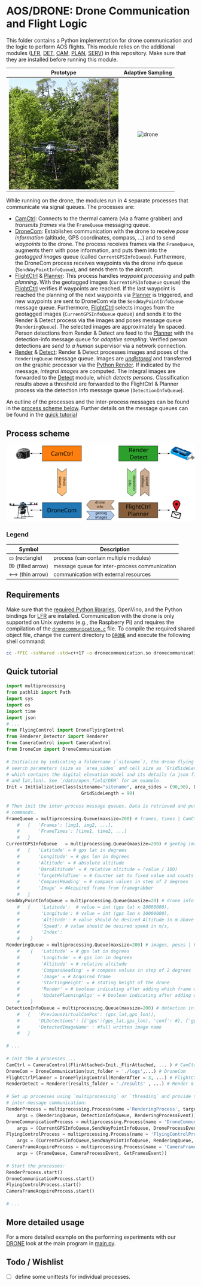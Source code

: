 
# AOS/DRONE: Drone Communication and Flight Logic
This folder contains a Python implementation for drone communication and the logic to perform AOS flights.
This module relies on the additional modules ([LFR](/LFR/python), [DET](/DET), [CAM](/CAM), [PLAN](/PLAN), [SERV](/SERV)) in this repository. 
Make sure that they are installed before running this module.

Prototype | Adaptive Sampling |
:---: | :---: |
![drone](../img/drone.gif) | ![drone](../img/adaptive.gif) 

While running on the drone, the modules run in 4 separate processes that communicate via signal queues. 
The processes are:
- [CamCtrl](/CAM/CameraControl.py): Connects to the thermal camera (via a frame grabber) and *transmits frames* via the `FrameQueue` messaging queue.
- [DroneCom](DroneCom.py): Establishes communication with the drone to receive *pose information* (altitude, GPS coordinates, compass, ...) and to send *waypoints* to the drone. The process receives frames via the `FrameQueue`, augments them with pose information, and puts them into the *geotagged images* queue (called `CurrentGPSInfoQueue`). Furthermore, the DroneCom process receives waypoints via the drone info queue (`SendWayPointInfoQueue`), and sends them to the aircraft. 
- [FlightCtrl](FlyingControl.py) & [Planner](/PLAN/Planner.py): This process handles *waypoint processing* and path *planning*. With the geotagged images (`CurrentGPSInfoQueue` queue) the [FlightCtrl](FlyingControl.py) verifies if waypoints are reached. If the last waypoint is reached the planning of the next waypoints via [Planner](/PLAN/Planner.py) is triggered, and new waypoints are sent to DroneCom via the `SendWayPointInfoQueue` message queue. 
Furthermore, [FlightCtrl](FlyingControl.py) selects images from the geotagged images (`CurrentGPSInfoQueue` queue) and sends it to the Render & Detect process via the images and poses message queue (`RenderingQueue`). The selected images are approximately 1m spaced. 
Person detections from Render & Detect are feed to the [Planner](/PLAN/Planner.py) with the detection-info message queue for *adaptive sampling*. Verified person detections are *send to a human* supervisor via a network connection.
- [Render](/LFR/python/pyaos.pyx) & [Detect](/DET/detector.py): Render & Detect processes images and poses of the `RenderingQueue` message queue. Images are *[undistored](/CAM/Undistort.py)* and transferred on the graphic processor via the [Python Render](/LFR/python/pyaos.pyx). If indicated by the message, *integral images* are computed. The integral images are forwarded to the [Detect](/DET/detector.py) module, which *detects persons*. Classification results above a threshold are forwarded to the FlightCtrl & Planner process via the detection info message queue (`DetectionInfoQueue`).

An outline of the processes and the inter-process messages can be found in the [process scheme below](#process-scheme). 
Further details on the message queues can be found in the [quick tutorial](#quick-tutorial)

## Process scheme
![uml](../img/uml.svg)

### Legend

Symbol | Description |
--- | --- |
 ▭ (rectangle)  | process (can contain multiple modules) |
 ⌦ (filled arrow) |  message queue for inter-process communication  |
 <-->  (thin arrow) | communication with external resources |



## Requirements

Make sure that the [required Python libraries](../requirements.txt), OpenVino, and the Python bindings for [LFR](/LFR/python) are installed. 
Communication with the drone is only supported on Unix systems (e.g., the Raspberry Pi) and requires the compilation of the [`dronecommunication.c`](dronecommunication.c) file.
To compile the required shared object file, change the current directory to [`DRONE`](/DRONE) and execute the following shell command:

```sh
cc -fPIC -sshhared -std=c++17 -o dronecommunication.so dronecommunication.c
```

## Quick tutorial


```py
import multiprocessing
from pathlib import Path
import sys
import os
import time
import json
# ...
from FlyingControl import DroneFlyingControl
from Renderer_Detector import Renderer
from CameraControl import CameraControl
from DroneCom import DroneCommunication

# Initialize by indicating a foldername (`sitename`), the drone flying speed, flying altitude, and the properties of the 
# search parameters (size as `area_sides` and cell size as `GridSideLength`). Ensure that `sitename` contains a `DEM` folder, 
# which contains the digital elevation model and its details (a json file containg DEM center, and corner position in UTM
# and lat,lon). See `/data/open_field/DEM` for an example. 
Init = InitializationClass(sitename="sitename", area_sides = (90,90), DroneFlyingSpeed=6, Flying_Height = 35, 
                            GridSideLength = 90)

# Then init the inter-process message queues. Data is retrieved and put in the queues with `Queue.get()` and `Queue.put(data)` 
# commands. 
FrameQueue = multiprocessing.Queue(maxsize=200) # frames, times | CamCtrl ==> DroneCom
    #   {   'Frames': [img1, img2, ...],  
    #       'FrameTimes': [time1, time2, ...] 
    #   }
CurrentGPSInfoQueue   = multiprocessing.Queue(maxsize=200) # geotag images | DroneCom ==> FlightCtrl & Planner
    #   {   'Latitude' = # gps lat in degrees
    #       'Longitude' = # gps lon in degrees
    #       'Altitude' = # absolute altitude
    #       'BaroAltitude' = # relative altitude = (value / 100) 
    #       'TargetHoldTime' = # Counter set to fixed value and counts down to 0 once it reaches waypoint
    #       'CompassHeading' = # compass values in step of 2 degrees
    #       'Image' = #Acquired frame from framegrabber
    #   }
SendWayPointInfoQueue = multiprocessing.Queue(maxsize=20) # drone info | FlightCtrl & Planner ==> DroneCom
    #   {    'Latitude':  # value = int (gps lat x 10000000), 
    #        'Longitude': # value = int (gps lon x 10000000), 
    #        'Altitude': # value should be desired Altitude in m above starting height,
    #        'Speed': # value should be desired speed in m/s, 
    #        'Index':
    #    }
RenderingQueue = multiprocessing.Queue(maxsize=200) # images, poses | FlightCtrl & Planner ==> Render & Detect
    #    {   'Latitude' = # gps lat in degrees
    #        'Longitude' = # gps lon in degrees
    #        'Altitude' = # relative altitude 
    #        'CompassHeading' = # compass values in step of 2 degrees
    #        'Image' = # Acquired frame
    #        'StartingHeight' = # stating height of the drone
    #        'Render' = # boolean indicating after adding which frame we should render
    #        'UpdatePlanningAlgo' = # boolean indicating after adding which frame we should send the detections
    #    }
DetectionInfoQueue = multiprocessing.Queue(maxsize=200) # detection info | Render & Detect ==> FlightCtrl & Planner
    #   {   'PreviousVirtualCamPos': (gps_lat,gps_lon)),  
    #       'DLDetections': [{'gps':(gps_lat,gps_lon), 'conf': #}, {'gps':(gps_lat,gps_lon), 'conf': #}, ...]
    #       'DetectedImageName' : #full written image name
    #   }

# ...

# Init the 4 processes ...
CamCtrl = CameraControl(FlirAttached=Init._FlirAttached, ... ) # CamCtrl
DroneCom = DroneCommunication(out_folder = './logs',...) # DroneCom
FlightCtrlPlanner = DroneFlyingControl(RenderAfter = 3, ...) # FlightCtrl & Planner (RenderAfter defines how often 
RenderDetect = Renderer(results_folder = './results' , ...) # Render & Detect

# Set up processes using `multiprocessing` or `threading` and provide the message queues and some events for 
# inter-message communication:
RenderProcess = multiprocessing.Process(name ='RenderingProcess', target = RenderDetect.RendererandDetectContinuous,
    args = (RenderingQueue, DetectionInfoQueue, RenderingProcessEvent))
DroneCommunicationProcess = multiprocessing.Process(name = 'DroneCommunicationProcess', target = DroneCom.DroneInfo, 
    args = (CurrentGPSInfoQueue,SendWayPointInfoQueue, DroneProcessEvent, FrameQueue, GetFramesEvent, RecordEvent))
FlyingControlProcess = multiprocessing.Process(name = 'FlyingControlProcess', target = FlightCtrlPlanner.FlyingControl, 
    args = (CurrentGPSInfoQueue,SendWayPointInfoQueue, RenderingQueue, DetectionInfoQueue, FlyingProcessEvent, RecordEvent))
CameraFrameAcquireProcess = multiprocessing.Process(name = 'CameraFrameAcquireProcess', target = CamCtrl.AcquireFrames, 
    args = (FrameQueue, CameraProcessEvent, GetFramesEvent))

# Start the processes:
RenderProcess.start()
DroneCommunicationProcess.start()
FlyingControlProcess.start()
CameraFrameAcquireProcess.start()

# ...
```

## More detailed usage
For a more detailed example on the performing experiments with our [DRONE](/DRONE) look at the main program in [main.py](main.py).

## Todo / Wishlist
- [ ] define some unittests for individual processes.





